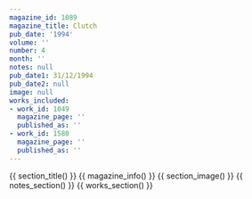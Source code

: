 ```yaml
---
magazine_id: 1089
magazine_title: Clutch
pub_date: '1994'
volume: ''
number: 4
month: ''
notes: null
pub_date1: 31/12/1994
pub_date2: null
image: null
works_included:
- work_id: 1049
  magazine_page: ''
  published_as: ''
- work_id: 1580
  magazine_page: ''
  published_as: ''
---
```


{{ section_title() }}
{{ magazine_info() }}
{{ section_image() }}
{{ notes_section() }}
{{ works_section() }}
